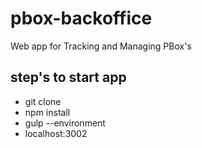 # pbox-backoffice
Web app for Tracking and Managing PBox's

## step's to start app
- git clone
- npm install
- gulp --environment
- localhost:3002
